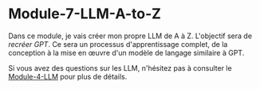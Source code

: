 # Module-7-LLM-A-to-Z

Dans ce module, je vais créer mon propre LLM de A à Z. L'objectif sera de *recréer GPT*. Ce sera un processus d'apprentissage complet, de la conception à la mise en œuvre d'un modèle de langage similaire à GPT.

Si vous avez des questions sur les LLM, n'hésitez pas à consulter le [Module-4-LLM](https://github.com/MathisHeriveau/Module-4-LLM) pour plus de détails.
